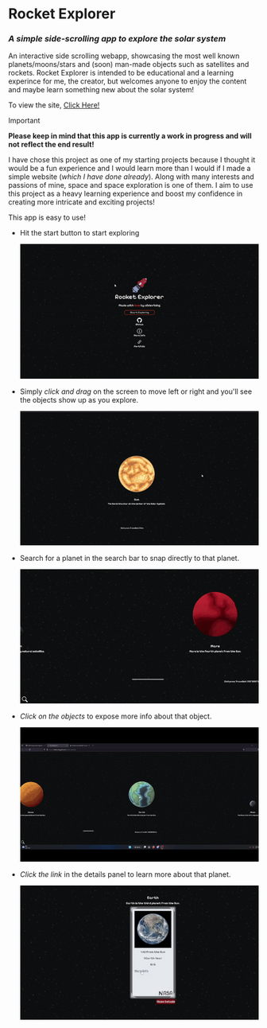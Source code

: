 # Rocket Explorer
### _A simple side-scrolling app to explore the solar system_


An interactive side scrolling webapp, showcasing the most well known planets/moons/stars and (soon) man-made objects such as satellites and rockets. Rocket Explorer is intended to be educational and a learning experince for me, the creator, but welcomes anyone to enjoy the content and maybe learn something new about the solar system!

To view the site, [Click Here!](https://c0dev1king.github.io/rocket-explorer/)

> [!IMPORTANT]
> __Please keep in mind that this app is currently a work in progress and will not reflect the end result!__

I have chose this project as one of my starting projects because I thought it would be a fun experience and I would learn more than I would if I made a simple website (_which I have done already_). Along with many interests and passions of mine, space and space exploration is one of them. I aim to use this project as a heavy learning experience and boost my confidence in creating more intricate and exciting projects!

This app is easy to use!
 - Hit the start button to start exploring
   
   ![Hit the start button to start exploring](/img/start-exploring-preview.gif)
   
 - Simply _click and drag_ on the screen to move left or right and you'll see the objects show up as you explore.
   
   ![Simply click and drag on the screen to move left or right and you'll see the objects show up as you explore.](/img/scroll-preview.gif)

 - Search for a planet in the search bar to snap directly to that planet.
   
    ![alt text](/img/search-preview.gif)
   
 - _Click on the objects_ to expose more info about that object.

   ![Click on the objects to expose more info about that object](/img/planet-interaction-preview.gif)

 - _Click the link_ in the details panel to learn more about that planet.

   ![Click the link in the details panel to learn more about that planet.](/img/link-preview.gif)
